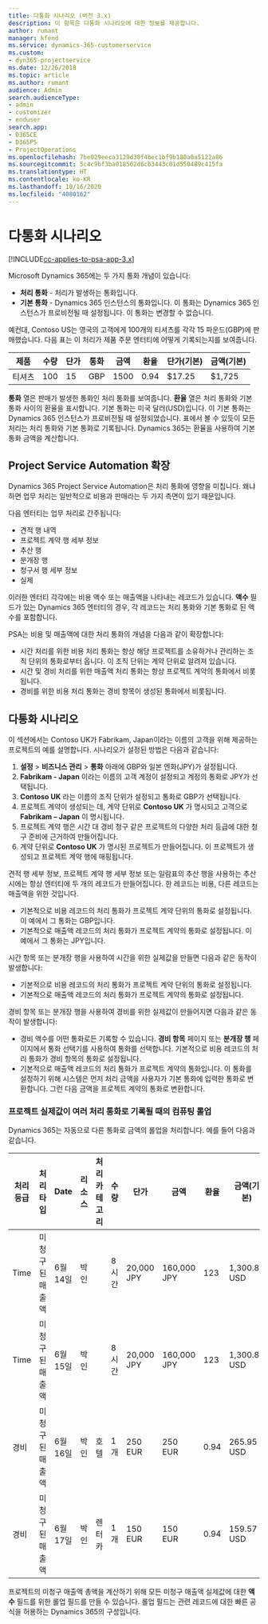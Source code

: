 ```yaml
---
title: 다통화 시나리오 (버전 3.x)
description: 이 항목은 다통화 시나리오에 대한 정보를 제공합니다.
author: rumant
manager: kfend
ms.service: dynamics-365-customerservice
ms.custom:
- dyn365-projectservice
ms.date: 12/26/2018
ms.topic: article
ms.author: rumant
audience: Admin
search.audienceType:
- admin
- customizer
- enduser
search.app:
- D365CE
- D365PS
- ProjectOperations
ms.openlocfilehash: 7be029eeca3129d30f4bec1bf9b180a0a5122a86
ms.sourcegitcommit: 5c4c9bf3ba018562d6cb3443c01d550489c415fa
ms.translationtype: HT
ms.contentlocale: ko-KR
ms.lasthandoff: 10/16/2020
ms.locfileid: "4080162"
---
```

# <a name="multiple-currency-scenarios"></a>다통화 시나리오

[!INCLUDE[cc-applies-to-psa-app-3.x](../includes/cc-applies-to-psa-app-3x.md)]

Microsoft Dynamics 365에는 두 가지 통화 개념이 있습니다:

- **처리 통화** - 처리가 발생하는 통화입니다. 
- **기본 통화** - Dynamics 365 인스턴스의 통화입니다. 이 통화는 Dynamics 365 인스턴스가 프로비전될 때 설정됩니다. 이 통화는 변경할 수 없습니다.

예컨대, Contoso US는 영국의 고객에게 100개의 티셔츠를 각각 15 파운드(GBP)에 판매했습니다. 다음 표는 이 처리가 제품 주문 엔터티에 어떻게 기록되는지를 보여줍니다.

| 제품 | 수량 | 단가 | 통화 | 금액 | 환율 | 단가(기본)| 금액(기본)|
|---------|----------|----------------|----------|--------|---------------|----------------------|--------------|
| 티셔츠 | 100      | 15             | GBP      | 1500   | 0.94          | $17.25               | $1,725       |

**통화** 열은 판매가 발생한 통화인 처리 통화를 보여줍니다. **환율** 열은 처리 통화와 기본 통화 사이의 환율을 표시합니다. 기본 통화는 미국 달러(USD)입니다. 이 기본 통화는 Dynamics 365 인스턴스가 프로비전될 때 설정되었습니다.
표에서 볼 수 있듯이 모든 처리는 처리 통화와 기본 통화로 기록됩니다. Dynamics 365는 환율을 사용하여 기본 통화 금액을 계산합니다.

## <a name="project-service-automation-extensions"></a>Project Service Automation 확장

Dynamics 365 Project Service Automation은 처리 통화에 영향을 미칩니다. 왜냐하면 업무 처리는 일반적으로 비용과 판매라는 두 가지 측면이 있기 때문입니다.

다음 엔터티는 업무 처리로 간주됩니다:

- 견적 행 내역
- 프로젝트 계약 행 세부 정보
- 추산 행
- 분개장 행
- 청구서 행 세부 정보
- 실제

이러한 엔터티 각각에는 비용 액수 또는 매출액을 나타내는 레코드가 있습니다. **액수** 필드가 있는 Dynamics 365 엔터티의 경우, 각 레코드는 처리 통화와 기본 통화로 된 액수를 포함합니다. 

PSA는 비용 및 매출액에 대한 처리 통화의 개념을 다음과 같이 확장합니다:

- 시간 처리를 위한 비용 처리 통화는 항상 해당 프로젝트를 소유하거나 관리하는 조직 단위의 통화로부터 옵니다. 이 조직 단위는 계약 단위로 알려져 있습니다.
- 시간 및 경비 처리를 위한 매출액 처리 통화는 항상 프로젝트 계약의 통화에서 비롯됩니다.
- 경비를 위한 비용 처리 통화는 경비 항목이 생성된 통화에서 비롯됩니다.

## <a name="multiple-currency-scenario"></a>다통화 시나리오

이 섹션에서는 Contoso UK가 Fabrikam, Japan이라는 이름의 고객을 위해 제공하는 프로젝트의 예를 설명합니다. 시나리오가 설정된 방법은 다음과 같습니다:

1. **설정** \> **비즈니스 관리** \> **통화** 아래에 GBP와 일본 엔화(JPY)가 설정됩니다. 
2. **Fabrikam - Japan** 이라는 이름의 고객 계정이 설정되고 계정의 통화로 JPY가 선택됩니다.
3. **Contoso UK** 라는 이름의 조직 단위가 설정되고 통화로 GBP가 선택됩니다.
4. 프로젝트 계약이 생성되는 데, 계약 단위로 **Contoso UK** 가 명시되고 고객으로 **Fabrikam – Japan** 이 명시됩니다.
5. 프로젝트 계약 행은 시간 대 경비 청구 같은 프로젝트의 다양한 처리 등급에 대한 청구 준비에 근거하여 만들어집니다.
6. 계약 단위로 **Contoso UK** 가 명시된 프로젝트가 만들어집니다. 이 프로젝트가 생성되고 프로젝트 계약 행에 매핑됩니다.


견적 행 세부 정보, 프로젝트 계약 행 세부 정보 또는 일람표의 추산 행을 사용하는 추산 시에는 항상 엔터티에 두 개의 레코드가 만들어집니다. 한 레코드는 비용, 다른 레코드는 매출액을 위한 것입니다.

- 기본적으로 비용 레코드의 처리 통화가 프로젝트 계약 단위의 통화로 설정됩니다. 이 예에서 그 통화는 GBP입니다.
- 기본적으로 매출액 레코드의 처리 통화가 프로젝트 계약의 통화로 설정됩니다. 이 예에서 그 통화는 JPY입니다.

시간 항목 또는 분개장 행을 사용하여 시간을 위한 실제값을 만들면 다음과 같은 동작이 발생합니다:

- 기본적으로 비용 레코드의 처리 통화가 프로젝트 계약 단위의 통화로 설정됩니다.
- 기본적으로 매출액 레코드의 처리 통화가 프로젝트 계약의 통화로 설정됩니다.

경비 항목 또는 분개장 행을 사용하여 경비를 위한 실제값이 만들어지면 다음과 같은 동작이 발생합니다:

- 경비 액수를 어떤 통화로든 기록할 수 있습니다. **경비 항목** 페이지 또는 **분개장 행** 페이지에서 통화 선택기를 사용하여 통화를 선택합니다. 기본적으로 비용 레코드의 처리 통화가 경비 항목의 통화로 설정됩니다. 
- 기본적으로 매출액 레코드의 처리 통화가 프로젝트 계약의 통화입니다. 이 통화를 설정하기 위해 시스템은 먼저 처리 금액을 사용자가 기본 통화에 입력한 통화로 변환합니다. 그런 다음 금액을 프로젝트 계약의 통화로 변환합니다. 

### <a name="computing-roll-ups-when-project-actuals-are-recorded-in-multiple-transaction-currencies"></a>프로젝트 실제값이 여러 처리 통화로 기록될 때의 컴퓨팅 롤업

Dynamics 365는 자동으로 다른 통화로 금액의 롤업을 처리합니다. 예를 들어 다음과 같습니다.

| 처리 등급 | 처리 타입| Date   | 리소스 | 처리 카테고리 | 수량 | 단가 | 금액      | 환율 | 금액(기본) |
|-------------------|------------------|--------|----------|----------------------|----------|--------------|-------------|---------------|----------------|
| Time              | 미청구된 매출액   | 6월 14일 | 박인  |                      | 8시간    | 20,000 JPY    | 160,000 JPY | 123           | 1,300.81 USD    |
| Time              | 미청구된 매출액   | 6월 15일 | 박인  |                      | 8시간    | 20,000 JPY    | 160,000 JPY | 123           | 1,300.81 USD    |
| 경비           | 미청구된 매출액   | 6월 16일 | 박인  | 호텔                | 1개     | 250 EUR      | 250 EUR     | 0.94          | 265.95 USD     |
| 경비           | 미청구된 매출액   | 6월 17일 | 박인  | 렌터카           | 1개     | 150 EUR      | 150 EUR     | 0.94          | 159.57 USD     |

프로젝트의 미청구 매출액 총액을 계산하기 위해 모든 미청구 매출액 실제값에 대한 **액수** 필드를 위한 롤업 필드를 만들 수 있습니다. 롤업 필드는 관련 레코드에 대한 빠른 공식을 허용하는 Dynamics 365의 구성입니다.
